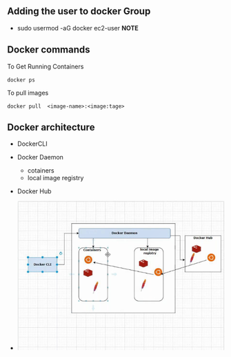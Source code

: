 ## Adding the user to docker Group 

- sudo usermod -aG docker ec2-user 
**NOTE**

## Docker commands 
To Get Running  Containers
```
docker ps
```
To pull images
```
docker pull  <image-name>:<image:tage>
```
 ## Docker architecture 
 - DockerCLI
 - Docker Daemon
    - cotainers
    - local image registry
 - Docker Hub

 - ![](2022-08-08-16-38-57.png)